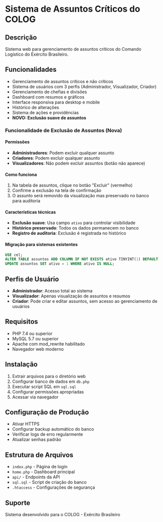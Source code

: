 # Sistema de Assuntos Críticos do COLOG

## Descrição
Sistema web para gerenciamento de assuntos críticos do Comando Logístico do Exército Brasileiro.

## Funcionalidades
- Gerenciamento de assuntos críticos e não críticos
- Sistema de usuários com 3 perfis (Administrador, Visualizador, Criador)
- Gerenciamento de chefias e divisões
- Dashboard com resumos e gráficos
- Interface responsiva para desktop e mobile
- Histórico de alterações
- Sistema de ações e providências
- **NOVO: Exclusão suave de assuntos**

### Funcionalidade de Exclusão de Assuntos (Nova)

#### Permissões
- **Administradores**: Podem excluir qualquer assunto
- **Criadores**: Podem excluir qualquer assunto  
- **Visualizadores**: Não podem excluir assuntos (botão não aparece)

#### Como funciona
1. Na tabela de assuntos, clique no botão "Excluir" (vermelho)
2. Confirme a exclusão na tela de confirmação
3. O assunto será removido da visualização mas preservado no banco para auditoria

#### Características técnicas
- **Exclusão suave**: Usa campo `ativo` para controlar visibilidade
- **Histórico preservado**: Todos os dados permanecem no banco
- **Registro de auditoria**: Exclusão é registrada no histórico

#### Migração para sistemas existentes
```sql
USE cel;
ALTER TABLE assuntos ADD COLUMN IF NOT EXISTS ativo TINYINT(1) DEFAULT 1;
UPDATE assuntos SET ativo = 1 WHERE ativo IS NULL;
```

## Perfis de Usuário
- **Administrador**: Acesso total ao sistema
- **Visualizador**: Apenas visualização de assuntos e resumos
- **Criador**: Pode criar e editar assuntos, sem acesso ao gerenciamento de usuários

## Requisitos
- PHP 7.4 ou superior
- MySQL 5.7 ou superior
- Apache com mod_rewrite habilitado
- Navegador web moderno

## Instalação
1. Extrair arquivos para o diretório web
2. Configurar banco de dados em `db.php`
3. Executar script SQL em `sql.sql`
4. Configurar permissões apropriadas
5. Acessar via navegador

## Configuração de Produção
- Ativar HTTPS
- Configurar backup automático do banco
- Verificar logs de erro regularmente
- Atualizar senhas padrão

## Estrutura de Arquivos
- `index.php` - Página de login
- `home.php` - Dashboard principal
- `api/` - Endpoints da API
- `sql.sql` - Script de criação do banco
- `.htaccess` - Configurações de segurança

## Suporte
Sistema desenvolvido para o COLOG - Exército Brasileiro

